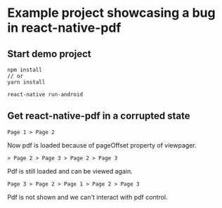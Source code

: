 # Example project showcasing a bug in react-native-pdf

## Start demo project
```
npm install
// or
yarn install

react-native run-android
```

## Get react-native-pdf in a corrupted state

```
Page 1 > Page 2
```

Now pdf is loaded because of pageOffset property of viewpager.

```
> Page 2 > Page 3 > Page 2 > Page 3
```

Pdf is still loaded and can be viewed again.

```
Page 3 > Page 2 > Page 1 > Page 2 > Page 3
```

Pdf is not shown and we can't interact with pdf control.